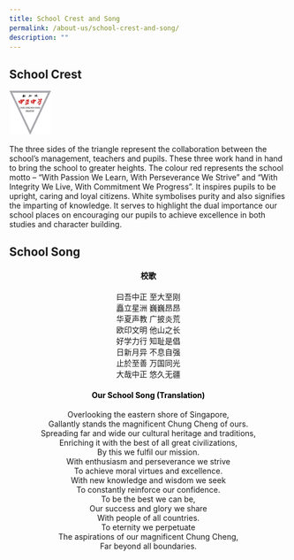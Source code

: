 ```yaml
---
title: School Crest and Song
permalink: /about-us/school-crest-and-song/
description: ""
---
```

School Crest
------------


<style>  
img {  
  display: block;  
  margin-left: auto;  
  margin-right: auto;  
}  
</style>  
<body><img src="/images/school_logo.png" alt="School Logo" style="width:15%;">  
  
</body>

The three sides of the triangle represent the collaboration between the school’s management, teachers and pupils. These three work hand in hand to bring the school to greater heights. The colour red represents the school motto – “With Passion We Learn, With Perseverance We Strive” and “With Integrity We Live, With Commitment We Progress”. It inspires pupils to be upright, caring and loyal citizens. White symbolises purity and also signifies the imparting of knowledge. It serves to highlight the dual importance our school places on encouraging our pupils to achieve excellence in both studies and character building.

School Song
-----------

<h4 style="color:black" align="center">校歌</h4>

<p style="text-align:center;">曰吾中正 至大至刚<br>矗立星洲 巍巍昂昂<br>华夏声教 广披炎荒<br>欧印文明 他山之长<br>好学力行 知耻是倡<br>日新月异 不息自强<br>止於至善 万国同光<br>大哉中正 悠久无疆<br></p>

<h4 style="color:black" align="center">Our School Song (Translation)</h4>

<p style="text-align:center;">Overlooking the eastern shore of Singapore,<br>Gallantly stands the magnificent Chung Cheng of ours.<br>Spreading far and wide our cultural heritage and traditions, <br>Enriching it with the best of all great civilizations, <br>By this we fulfil our mission.<br>With enthusiasm and perseverance we strive<br>To achieve moral virtues and excellence.<br>With new knowledge and wisdom we seek<br>To constantly reinforce our confidence.<br>To be the best we can be,<br>Our success and glory we share<br>With people of all countries.<br>To eternity we perpetuate<br>The aspirations of our magnificent Chung Cheng,<br>Far beyond all boundaries.</p>
